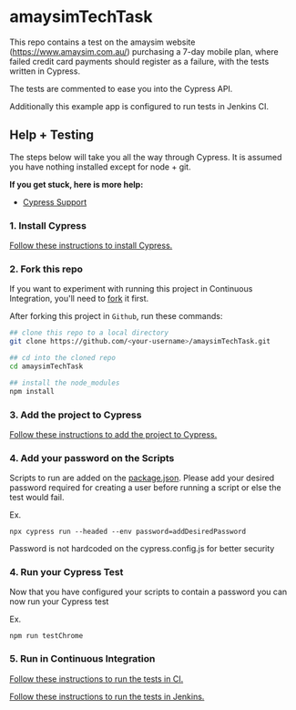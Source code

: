 # amaysimTechTask

This repo contains a test on the amaysim website (https://www.amaysim.com.au/) purchasing a 7-day mobile plan, where failed
credit card payments should register as a failure, with the tests written in Cypress.

The tests are commented to ease you into the Cypress API.

Additionally this example app is configured to run tests in Jenkins CI.

## Help + Testing

The steps below will take you all the way through Cypress. It is assumed you have nothing installed except for node + git.

**If you get stuck, here is more help:**

* [Cypress Support](https://on.cypress.io/support)

### 1. Install Cypress

[Follow these instructions to install Cypress.](https://on.cypress.io/installing-cypress)

### 2. Fork this repo

If you want to experiment with running this project in Continuous Integration, you'll need to [fork](https://github.com/canciorv/amaysimTechTask#fork-destination-box) it first.

After forking this project in `Github`, run these commands:

```bash
## clone this repo to a local directory
git clone https://github.com/<your-username>/amaysimTechTask.git

## cd into the cloned repo
cd amaysimTechTask

## install the node_modules
npm install
```
### 3. Add the project to Cypress

[Follow these instructions to add the project to Cypress.](https://on.cypress.io/writing-your-first-test)

### 4. Add your password on the Scripts

Scripts to run are added on the [package.json](https://github.com/canciorv/amaysimTechTask/blob/main/package.json). Please add your desired password required for creating a user before running a script or else the test would fail.

Ex.
```
npx cypress run --headed --env password=addDesiredPassword
```
Password is not hardcoded on the cypress.config.js for better security

### 4. Run your Cypress Test

Now that you have configured your scripts to contain a password you can now run your Cypress test 

Ex.
```
npm run testChrome
```
### 5. Run in Continuous Integration

[Follow these instructions to run the tests in CI.](https://on.cypress.io/continuous-integration)

[Follow these instructions to run the tests in Jenkins.](https://on.cypress.io/continuous-integration](https://www.lambdatest.com/blog/jenkins-and-cypress-tutorial/)https://www.lambdatest.com/blog/jenkins-and-cypress-tutorial)

